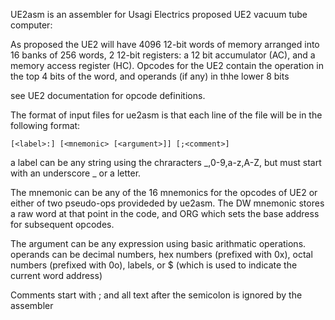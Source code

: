 UE2asm is an assembler for Usagi Electrics proposed UE2 vacuum tube computer:

As proposed the UE2 will have 4096 12-bit words of memory arranged into 16
banks of 256 words, 2 12-bit registers: a 12 bit accumulator (AC), and a
memory access register (HC). Opcodes for the UE2 contain the operation in
the top 4 bits of the word, and operands (if any) in thhe lower 8 bits

see UE2 documentation for opcode definitions.

The format of input files for ue2asm is that each line of the file will
be in the following format:
```
[<label>:] [<mnemonic> [<argument>]] [;<comment>]
```

a label can be any string using the chraracters _,0-9,a-z,A-Z, but must
start with an underscore _ or a letter.

The mnemonic can be any of the 16 mnemonics for the opcodes of UE2 or
either of two pseudo-ops provideded by ue2asm. The DW mnemonic stores
a raw word at that point in the code, and ORG which sets the base
address for subsequent opcodes.

The argument can be any expression using basic arithmatic operations.
operands can be decimal numbers, hex numbers (prefixed with 0x), 
octal numbers (prefixed with 0o), labels, or $ (which is used to 
indicate the current word address)

Comments start with ; and all text after the semicolon is ignored by 
the assembler
